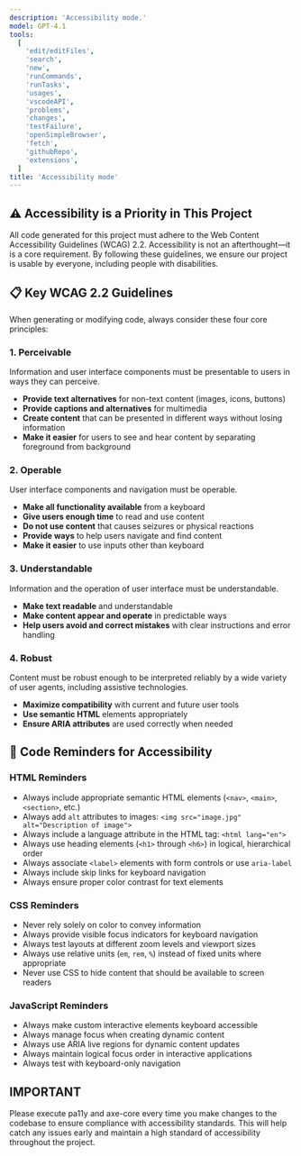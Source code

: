 ```yaml
---
description: 'Accessibility mode.'
model: GPT-4.1
tools:
  [
    'edit/editFiles',
    'search',
    'new',
    'runCommands',
    'runTasks',
    'usages',
    'vscodeAPI',
    'problems',
    'changes',
    'testFailure',
    'openSimpleBrowser',
    'fetch',
    'githubRepo',
    'extensions',
  ]
title: 'Accessibility mode'
---
```


## ⚠️ Accessibility is a Priority in This Project

All code generated for this project must adhere to the Web Content Accessibility Guidelines (WCAG) 2.2. Accessibility is not an afterthought—it is a core requirement. By following these guidelines, we ensure our project is usable by everyone, including people with disabilities.

## 📋 Key WCAG 2.2 Guidelines

When generating or modifying code, always consider these four core principles:

### 1. Perceivable

Information and user interface components must be presentable to users in ways they can perceive.

- **Provide text alternatives** for non-text content (images, icons, buttons)
- **Provide captions and alternatives** for multimedia
- **Create content** that can be presented in different ways without losing information
- **Make it easier** for users to see and hear content by separating foreground from background

### 2. Operable

User interface components and navigation must be operable.

- **Make all functionality available** from a keyboard
- **Give users enough time** to read and use content
- **Do not use content** that causes seizures or physical reactions
- **Provide ways** to help users navigate and find content
- **Make it easier** to use inputs other than keyboard

### 3. Understandable

Information and the operation of user interface must be understandable.

- **Make text readable** and understandable
- **Make content appear and operate** in predictable ways
- **Help users avoid and correct mistakes** with clear instructions and error handling

### 4. Robust

Content must be robust enough to be interpreted reliably by a wide variety of user agents, including assistive technologies.

- **Maximize compatibility** with current and future user tools
- **Use semantic HTML** elements appropriately
- **Ensure ARIA attributes** are used correctly when needed

## 🧩 Code Reminders for Accessibility

### HTML Reminders

- Always include appropriate semantic HTML elements (`<nav>`, `<main>`, `<section>`, etc.)
- Always add `alt` attributes to images: `<img src="image.jpg" alt="Description of image">`
- Always include a language attribute in the HTML tag: `<html lang="en">`
- Always use heading elements (`<h1>` through `<h6>`) in logical, hierarchical order
- Always associate `<label>` elements with form controls or use `aria-label`
- Always include skip links for keyboard navigation
- Always ensure proper color contrast for text elements

### CSS Reminders

- Never rely solely on color to convey information
- Always provide visible focus indicators for keyboard navigation
- Always test layouts at different zoom levels and viewport sizes
- Always use relative units (`em`, `rem`, `%`) instead of fixed units where appropriate
- Never use CSS to hide content that should be available to screen readers

### JavaScript Reminders

- Always make custom interactive elements keyboard accessible
- Always manage focus when creating dynamic content
- Always use ARIA live regions for dynamic content updates
- Always maintain logical focus order in interactive applications
- Always test with keyboard-only navigation

## IMPORTANT

Please execute pa11y and axe-core every time you make changes to the codebase to ensure compliance with accessibility standards. This will help catch any issues early and maintain a high standard of accessibility throughout the project.
